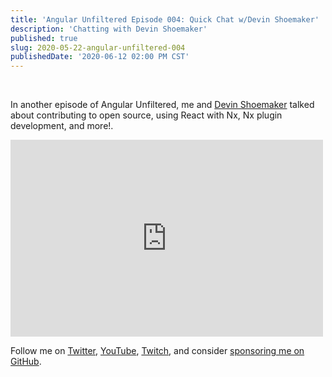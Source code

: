 ```yaml
---
title: 'Angular Unfiltered Episode 004: Quick Chat w/Devin Shoemaker'
description: 'Chatting with Devin Shoemaker'
published: true
slug: 2020-05-22-angular-unfiltered-004
publishedDate: '2020-06-12 02:00 PM CST'
---
```


<br/>

In another episode of Angular Unfiltered, me and [Devin Shoemaker](https://twitter.com/paranoidcoder) talked about contributing to open source, using React with Nx, Nx plugin development, and more!.

<div class="flex justify-center">
  <iframe width="500" height="315" src="https://www.youtube.com/embed/itCw_Esr12Q" frameborder="0" allow="accelerometer; autoplay; encrypted-media; gyroscope; picture-in-picture" allowfullscreen></iframe>
</div>

Follow me on [Twitter](https://twitter.com/brandontroberts), [YouTube](https://youtube.com/brandonrobertsdev), [Twitch](https://twitch.tv/brandontroberts), and consider [sponsoring me on GitHub](https://github.com/sponsors/brandonroberts).
